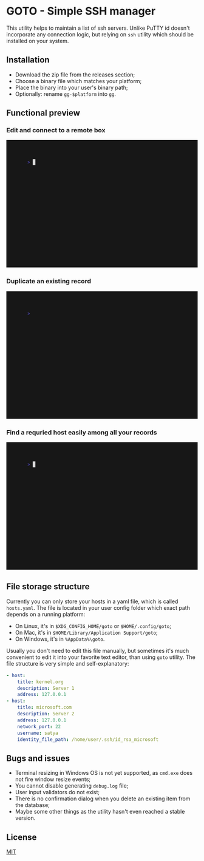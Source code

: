 # GOTO - Simple SSH manager #

This utility helps to maintain a list of ssh servers. Unlike PuTTY id doesn't incorporate any connection logic, but relying on `ssh` utility which should be installed on your system.

## Installation ##

* Download the zip file from the releases section;
* Choose a binary file which matches your platform;
* Place the binary into your user's binary path;
* Optionally: rename `gg-$platform` into `gg`.

## Functional preview ##

### Edit and connect to a remote box ###

![Small demo where we open ssh session using goto](demo/edit_and_connect.gif)

### Duplicate an existing record ###

![Small demo where duplicate an existing record in goto database](demo/duplicate_existing_record.gif)

### Find a requried host easily among all your records ###

![Small demo where we open ssh session using goto](demo/search_through_database.gif)

## File storage structure ##

Currently you can only store your hosts in a yaml file, which is called `hosts.yaml`. The file is located in your user config folder which exact path depends on a running platform:

* On Linux, it's in `$XDG_CONFIG_HOME/goto` or `$HOME/.config/goto`;
* On Mac, it's in `$HOME/Library/Application Support/goto`;
* On Windows, it's in `%AppData%\goto`.

Usually you don't need to edit this file manually, but sometimes it's much convenient to edit it into your favorite text editor, than using `goto` utility. The file structure is very simple and self-explanatory:

```yaml
- host:
    title: kernel.org
    description: Server 1
    address: 127.0.0.1
- host:
    title: microsoft.com
    description: Server 2
    address: 127.0.0.1
    network_port: 22
    username: satya
    identity_file_path: /home/user/.ssh/id_rsa_microsoft
```

## Bugs and issues ##

* Terminal resizing in Windows OS is not yet supported, as `cmd.exe` does not fire window resize events;
* You cannot disable generating `debug.log` file;
* User input validators do not exist;
* There is no confirmation dialog when you delete an existing item from the database;
* Maybe some other things as the utility hasn't even reached a stable version.

## License ##

[MIT](LICENSE)
